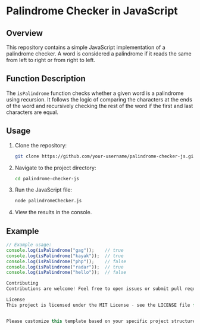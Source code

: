 # Palindrome Checker in JavaScript

## Overview

This repository contains a simple JavaScript implementation of a palindrome checker. A word is considered a palindrome if it reads the same from left to right or from right to left.

## Function Description

The `isPalindrome` function checks whether a given word is a palindrome using recursion. It follows the logic of comparing the characters at the ends of the word and recursively checking the rest of the word if the first and last characters are equal.

## Usage

1. Clone the repository:

    ```bash
    git clone https://github.com/your-username/palindrome-checker-js.git
    ```

2. Navigate to the project directory:

    ```bash
    cd palindrome-checker-js
    ```

3. Run the JavaScript file:

    ```bash
    node palindromeChecker.js
    ```

4. View the results in the console.

## Example

```javascript
// Example usage:
console.log(isPalindrome("gag"));    // true
console.log(isPalindrome("kayak"));  // true
console.log(isPalindrome("php"));    // false
console.log(isPalindrome("radar"));  // true
console.log(isPalindrome("hello"));  // false

Contributing
Contributions are welcome! Feel free to open issues or submit pull requests.

License
This project is licensed under the MIT License - see the LICENSE file for details.


Please customize this template based on your specific project structure and additional information you want to include. Be sure to replace placeholders like `your-username` and update the license information accordingly.
